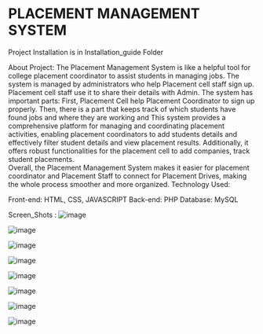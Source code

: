 # PLACEMENT MANAGEMENT SYSTEM


Project Installation is in Installation_guide Folder

About Project:
        The Placement Management System is like a helpful tool for college placement coordinator 
to assist students in managing jobs. The system is managed by administrators who help 
Placement cell staff sign up. Placement cell staff use it to share their details with Admin. 
The system has important parts: First, Placement Cell help Placement Coordinator to sign 
up properly. Then, there is a part that keeps track of which students have found jobs and 
where they are working and This system provides a comprehensive platform for managing 
and coordinating placement activities, enabling placement coordinators to add students 
details and effectively filter student details and view placement results. Additionally, it offers 
robust functionalities for the placement cell to add companies, track student placements.  
Overall, the Placement Management System makes it easier for placement coordinator and 
Placement Staff to connect for Placement Drives, making the whole process smoother and 
more organized. 
Technology Used: 

Front-end: HTML, CSS, JAVASCRIPT
Back-end: PHP
Database: MySQL



Screen_Shots :
![image](https://github.com/user-attachments/assets/68b90f10-2f0d-49d6-94cd-c6d9cedb740f)

![image](https://github.com/user-attachments/assets/45abd1d3-60aa-42e9-b9f7-321d063ff4ea)

![image](https://github.com/user-attachments/assets/e3431450-30f5-483e-9531-a89d151eedce)

![image](https://github.com/user-attachments/assets/6c53d89b-de41-4ec2-9a9c-a9d4702f7f80)

![image](https://github.com/user-attachments/assets/e24fce40-2ea0-4db1-bd7a-51d43fbffe96)

![image](https://github.com/user-attachments/assets/28be4990-2c19-4d07-9808-d4a1281c115d)

![image](https://github.com/user-attachments/assets/de862907-7365-468e-95c7-b8b2b9fe9752)

![image](https://github.com/user-attachments/assets/922dedd8-d468-47db-acf6-f968fc65e6db)










